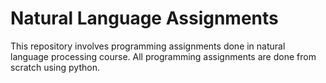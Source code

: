 <h1> Natural Language Assignments </h1>
This repository involves programming assignments done in natural language processing course. All programming assignments are done from scratch using python.
